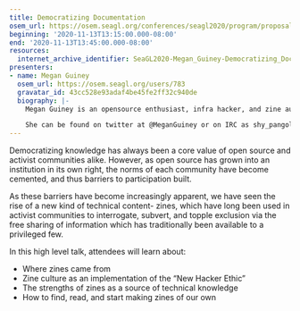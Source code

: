 ```yaml
---
title: Democratizing Documentation
osem_url: https://osem.seagl.org/conferences/seagl2020/program/proposals/740
beginning: '2020-11-13T13:15:00.000-08:00'
end: '2020-11-13T13:45:00.000-08:00'
resources:
  internet_archive_identifier: SeaGL2020-Megan_Guiney-Democratizing_Documentation
presenters:
- name: Megan Guiney
  osem_url: https://osem.seagl.org/users/783
  gravatar_id: 43cc528e93adaf4be45fe2ff32c940de
  biography: |-
    Megan Guiney is an opensource enthusiast, infra hacker, and zine author from Portland, Oregon. She enjoys tinkering on jank old hardware, playing roller derby, and formatting endless pages of LaTeX in her free time.

    She can be found on twitter at @MeganGuiney or on IRC as shy_pangolin
---
```


Democratizing knowledge has always been a core value of open source and activist communities alike. However, as open source has grown into an institution in its own right, the norms of each community have become cemented, and thus barriers to participation built.


As these barriers have become increasingly apparent, we have seen the rise of a new kind of technical content- zines, which have long been used in activist communities to interrogate, subvert, and topple exclusion via the free sharing of information which has traditionally been available to a privileged few.


In this high level talk, attendees will learn about:


- Where zines came from
- Zine culture as an implementation of the “New Hacker Ethic”
- The strengths of zines as a source of technical knowledge
- How to find, read, and start making zines of our own
